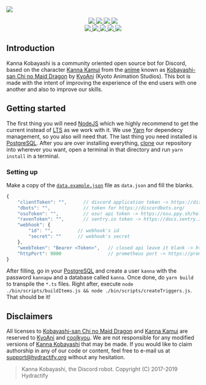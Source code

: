 <div>
	<p>
		<a href="https://www.hydractify.org">
			<img src="https://cdn.discordapp.com/attachments/430532424280178688/580901034327670836/banner.png" />
		</a>
	</p>
	<p align="center">
		<a href="https://github.com/Hydractify/kanna_kobayashi/blob/stable/package.json#L3">
			<img src="https://img.shields.io/badge/kanna_kobayashi-v4.6.0-fcbbd5.svg?style=flat-square" />
		</a>
		<a href="https://www.hydractify.org/discord">
			<img src="https://img.shields.io/discord/298969150133370880.svg?style=flat-square&logo=discord">
		</a>
		<a href="https://www.hydractify.org/patreon">
			<img src="https://img.shields.io/badge/Patreon-support!-fa6956.svg?style=flat-square&logo=patreon" />
		</a>
		<a href="https://twitter.com/hydractify">
			<img src="https://img.shields.io/twitter/follow/hydractify.svg?style=social&logo=twitter">
		</a>
		<br />
		<a href="https://travis-ci.org/hydractify/kanna_kobayashi">
			<img src="https://travis-ci.org/hydractify/kanna_kobayashi.svg" />
		</a>
		<a href="https://github.com/Hydractify/kanna_kobayashi/issues">
			<img src="https://img.shields.io/github/issues/Hydractify/kanna_kobayashi.svg?style=flat-square">
		</a>
		<a href="https://github.com/Hydractify/kanna_kobayashi/graphs/contributors">
			<img src="https://img.shields.io/github/contributors/Hydractify/kanna_kobayashi.svg?style=flat-square">
		</a>
		<a href="https://github.com/Hydractify/kanna_kobayashi/blob/stable/LICENSE">
			<img src="https://img.shields.io/github/license/Hydractify/kanna_kobayashi.svg?style=flat-square">
		</a>
		<a href="https://graphs.hydractify.org/d/G0kS04WWz/kanna-kobayashi?orgId=1">
			<img src="https://img.shields.io/badge/Grafana-kanna_kobayashi-orange.svg?style=flat-square&logo=grafana">
		</a>
	</p>
</div>

## Introduction

Kanna Kobayashi is a community oriented open source bot for Discord, based on the character [Kanna Kamui] from the [anime] known as [Kobayashi-san Chi no Maid Dragon] by [KyoAni] (Kyoto Animation Studios). This bot is made with the intent of improving the experience of the end users with one another and also to improve our skills.

## Getting started

The first thing you will need [NodeJS] which we highly recommend to get the current instead of [LTS] as we work with it. We use [Yarn] for dependecy management, so you also will need that. The last thing you need installed is [PostgreSQL]. After you are over installing everything, [clone] our repository into wherever you want, open a terminal in that directory and run `yarn install` in a terminal.

### Setting up

Make a copy of the [`data.example.json`] file as `data.json` and fill the blanks.

```js
{
	"clientToken": "",      // discord application token -> https://discordapp.com/developers/applications/
	"dbots": "",            // token for https://discordbots.org/
	"osuToken": "",         // osu! api token -> https://osu.ppy.sh/help/wiki/osu!api
	"ravenToken": "",       // sentry.io token -> https://docs.sentry.io/error-reporting/quickstart/
	"webhook": {
		"id": "",         // webhook's id
		"secret": ""      // webhook's secret
	},
	"weebToken": "Bearer <Token>",   // closed api leave it blank -> https://docs.weeb.sh/
	"httpPort": 9000                 // prometheus port -> https://prometheus.io/docs/introduction/overview/ && https://grafana.com/docs/
}
```

After filling, go in your [PostgreSQL] and create a user `kanna` with the password `kannapw` and a database called `kanna`. Once done, do `yarn build` to transpile the `*.ts` files. Right after, execute `node ./bin/scripts/buildItems.js && node ./bin/scripts/createTriggers.js`. That should be it!

## Disclaimers

All licenses to [Kobayashi-san Chi no Maid Dragon] and [Kanna Kamui] are reserved to [KyoAni] and [coolkyou]. We are not responsible for any modified versions of [Kanna Kobayashi] that may be made. If you would like to claim authorship in any of our code or content, feel free to e-mail us at support@hydractify.org without any hesitation.

> Kanna Kobayashi, the Discord robot.
> Copyright (C) 2017-2019 Hydractify

<!-- Introduction -->

[kanna kamui]: https://maid-dragon.fandom.com/wiki/Kanna_Kamui
[anime]: https://en.wikipedia.org/wiki/Anime
[kobayashi-san chi no maid dragon]: https://maid-dragon.fandom.com/wiki/Kobayashi-san_Chi_no_Maid_Dragon_Wiki
[kyoani]: http://www.kyotoanimation.co.jp/

<!-- Getting Started -->

[nodejs]: https://nodejs.org/en/
[lts]: https://en.wikipedia.org/wiki/Long-term_support
[yarn]: https://yarnpkg.com/en/
[postgresql]: https://www.postgresql.org/
[clone]: https://help.github.com/en/articles/cloning-a-repository

<!-- Setting Up -->

[`data.example.json`]: https://github.com/Hydractify/kanna_kobayashi/blob/stable/data.example.json

<!-- Disclaimers -->

[coolkyou]: https://twitter.com/coolkyou2
[kanna kobayashi]: https://github.com/hydractify/kanna_kobayashi
